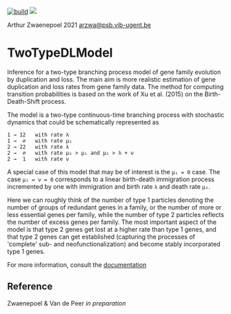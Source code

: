 [![build](https://github.com/arzwa/TwoTypeDLModel/actions/workflows/workflow.yaml/badge.svg)](https://github.com/arzwa/TwoTypeDLModel/actions/workflows/workflow.yaml)
[![](https://img.shields.io/badge/docs-dev-blue.svg)](https://arzwa.github.io/TwoTypeDLModel/dev/index.html)

Arthur Zwaenepoel 2021 <arzwa@psb.vib-ugent.be>

# TwoTypeDLModel

Inference for a two-type branching process model of gene family evolution by
duplication and loss. The main aim is more realistic estimation of gene
duplication and loss rates from gene family data. The method for computing
transition probabilities is based on the work of Xu et al. (2015) on the
Birth-Death-Shift process.

The model is a two-type continuous-time branching process with stochastic
dynamics that could be schematically represented as

```
1 → 12   with rate λ
1 →  ∅   with rate μ₁
2 → 22   with rate λ
2 →  ∅   with rate μ₂ > μ₁ and μ₂ > λ + ν
2 →  1   with rate ν
```

A special case of this model that may be of interest is the `μ₁ = 0` case.
The case `μ₁ = ν = 0` corresponds to a linear birth-death immigration process
incremented by one with immigration and birth rate `λ` and death rate `μ₂`.

Here we can roughly think of the number of type 1 particles denoting the number
of groups of redundant genes in a family, or the number of more or less
essential genes per family, while the number of type 2 particles reflects the
number of excess genes per family. The most important aspect of the model is
that type 2 genes get lost at a higher rate than type 1 genes, and that type 2
genes can get established (capturing the processes of 'complete' sub- and
neofunctionalization) and become stably incorporated type 1 genes.

For more information, consult the
[documentation](https://arzwa.github.io/TwoTypeDLModel/dev/index.html)

## Reference

Zwaenepoel & Van de Peer *in preparation*

